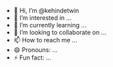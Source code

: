 - 👋 Hi, I’m @kehindetwin
- 👀 I’m interested in ...
- 🌱 I’m currently learning ...
- 💞️ I’m looking to collaborate on ...
- 📫 How to reach me ...
- 😄 Pronouns: ...
- ⚡ Fun fact: ...

<!---
kehindetwin/kehindetwin is a ✨ special ✨ repository because its `README.md` (this file) appears on your GitHub profile.
You can click the Preview link to take a look at your changes.
--->
